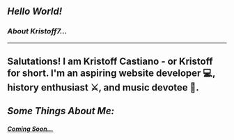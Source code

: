 ## ***Hello World!***
### ***About Kristoff7...***
---

## **Salutations! I am Kristoff Castiano - or Kristoff for short. I'm an aspiring website developer 💻, history enthusiast ⚔️, and music devotee 🎵.**

## ***Some Things About Me:***

#### *[Coming Soon...](https://www.youtube.com/watch?v=dQw4w9WgXcQ)*



<!---
Kristoff7/Kristoff7 is a ✨ special ✨ repository because its `README.md` (this file) appears on your GitHub profile.
You can click the Preview link to take a look at your changes.
--->
